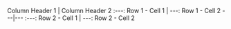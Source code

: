Column Header 1 | Column Header 2
:---: Row 1 - Cell 1 | ---: Row 1 - Cell 2
---|---
:---: Row 2 - Cell 1 | ---: Row 2 - Cell 2
